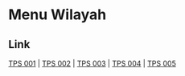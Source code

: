 # Menu Wilayah

## Link

[TPS 001](https://github.com/gigit-pemilu/pemilu-2024-96-papua-barat-daya/tree/main/pileg-dpr/hitung-suara/sub/96-papua-barat-daya/sub/02-sorong-selatan/sub/01-teminabuan/sub/2017-wermit/sub/001-tps)
 | 
[TPS 002](https://github.com/gigit-pemilu/pemilu-2024-96-papua-barat-daya/tree/main/pileg-dpr/hitung-suara/sub/96-papua-barat-daya/sub/02-sorong-selatan/sub/01-teminabuan/sub/2017-wermit/sub/002-tps)
 | 
[TPS 003](https://github.com/gigit-pemilu/pemilu-2024-96-papua-barat-daya/tree/main/pileg-dpr/hitung-suara/sub/96-papua-barat-daya/sub/02-sorong-selatan/sub/01-teminabuan/sub/2017-wermit/sub/003-tps)
 | 
[TPS 004](https://github.com/gigit-pemilu/pemilu-2024-96-papua-barat-daya/tree/main/pileg-dpr/hitung-suara/sub/96-papua-barat-daya/sub/02-sorong-selatan/sub/01-teminabuan/sub/2017-wermit/sub/004-tps)
 | 
[TPS 005](https://github.com/gigit-pemilu/pemilu-2024-96-papua-barat-daya/tree/main/pileg-dpr/hitung-suara/sub/96-papua-barat-daya/sub/02-sorong-selatan/sub/01-teminabuan/sub/2017-wermit/sub/005-tps)

